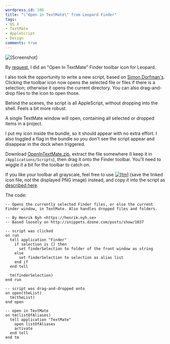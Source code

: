 ```yaml
---
wordpress_id: 186
title: "\"Open in TextMate\" from Leopard Finder"
tags:
- OS X
- TextMate
- AppleScript
- Design
comments: true
---
```

<p class="center"><img src="/uploads/finder-leopard-tm.png" class="bordered" alt="[Screenshot]" /></p>

By <a href="/2007/10/open-terminal-here-and-glob-select-in-leopard-finder#comment-57404">request</a>, I did an "Open In TextMate" Finder toolbar icon for Leopard.

I also took the opportunity to write a new script, based on <a href="http://snippets.dzone.com/posts/show/1037">Simon Dorfman's</a>. Clicking the toolbar icon now opens the selected file or files if there is a selection; otherwise it opens the current directory. You can also drag-and-drop files to the icon to open those.

Behind the scenes, the script is all AppleScript, without dropping into the shell. Feels a bit more robust.

A single TextMate window will open, containing all selected or dropped items in a project.

I put my icon inside the bundle, so it should appear with no extra effort. I also toggled a flag in the bundle so you don't see the script appear and disappear in the dock when triggered.

Download <a href="/uploads/OpenInTextMate.zip">OpenInTextMate.zip</a>, extract the file somewhere (I keep it in <code>/Applications/Scripts</code>), then drag it onto the Finder toolbar. You'll need to wiggle it a bit for the toolbar to catch on.

If you like your toolbar all grayscale, feel free to use <a href="/uploads/openintextmate-droplet.icns"><img src="/uploads/openintextmate-droplet.png" alt="[tm]" /></a> (save the linked icon file, <em>not</em> the displayed PNG image)  instead, and copy it into the script as <a href="/2007/10/open-terminal-here-and-glob-select-in-leopard-finder">described here</a>.

The code:

<!--more-->

``` applescript
-- Opens the currently selected Finder files, or else the current Finder window, in TextMate. Also handles dropped files and folders.

-- By Henrik Nyh <https://henrik.nyh.se>
-- Based loosely on http://snippets.dzone.com/posts/show/1037

-- script was clicked
on run
  tell application "Finder"
    if selection is {} then
      set finderSelection to folder of the front window as string
    else
      set finderSelection to selection as alias list
    end if
  end tell

  tm(finderSelection)
end run

-- script was drag-and-dropped onto
on open(theList)
  tm(theList)
end open

-- open in TextMate
on tm(listOfAliases)
  tell application "TextMate"
    open listOfAliases
    activate
  end tell
end tm

```
